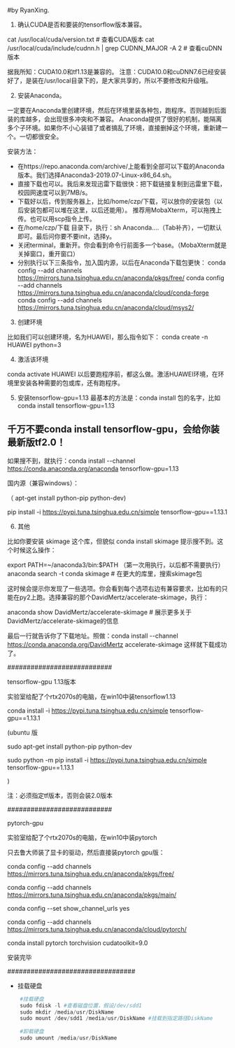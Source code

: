﻿#by RyanXing.


1. 确认CUDA是否和要装的tensorflow版本兼容。

cat /usr/local/cuda/version.txt # 查看CUDA版本
cat /usr/local/cuda/include/cudnn.h | grep CUDNN_MAJOR -A 2 # 查看cuDNN版本

据我所知：CUDA10.0和tf1.13是兼容的。
注意：CUDA10.0和cuDNN7.6已经安装好了，是装在/usr/local目录下的，是大家共享的，所以不要修改和升级哦。

2. 安装Anaconda。

一定要在Anaconda里创建环境，然后在环境里装各种包，跑程序。否则越到后面装的库越多，会出现很多冲突和不兼容。
Anaconda提供了很好的机制，能隔离多个子环境。如果你不小心装错了或者搞乱了环境，直接删掉这个环境，重新建一个。一切都很安全。

安装方法：

+ 在https://repo.anaconda.com/archive/上能看到全部可以下载的Anaconda版本。我们选择Anaconda3-2019.07-Linux-x86_64.sh。
+ 直接下载也可以。我后来发现迅雷下载很快：把下载链接复制到迅雷里下载，校园网速度可以到7MB/s。
+ 下载好以后，传到服务器上，比如/home/czp/下载，可以放你的安装包（以后安装包都可以堆在这里，以后还能用）。
  推荐用MobaXterm，可以拖拽上传。也可以用scp指令上传。
+ 在/home/czp/下载 目录下，执行：sh Anaconda....（Tab补齐），一切默认即可。最后问你要不要init，选择y。
+ 关闭terminal，重新开。你会看到命令行前面多一个base。（MobaXterm就是关掉窗口，重开窗口）
+ 分别执行以下三条指令，加入国内源，以后在Anaconda下载包更快：
conda config --add channels https://mirrors.tuna.tsinghua.edu.cn/anaconda/pkgs/free/
conda config --add channels https://mirrors.tuna.tsinghua.edu.cn/anaconda/cloud/conda-forge 
conda config --add channels https://mirrors.tuna.tsinghua.edu.cn/anaconda/cloud/msys2/

3. 创建环境

比如我们可以创建环境，名为HUAWEI，那么指令如下：
conda create -n HUAWEI python=3

4. 激活该环境

conda activate HUAWEI
以后要跑程序前，都这么做。激活HUAWEI环境，在环境里安装各种需要的包或库，还有跑程序。

5. 安装tensorflow-gpu=1.13
最基本的方法是：conda install 包的名字，比如conda install tensorflow-gpu=1.13

## 千万不要conda install tensorflow-gpu，会给你装最新版tf2.0！

如果搜不到，就执行：conda install --channel https://conda.anaconda.org/anaconda tensorflow-gpu=1.13

国内源（兼容windows）：

（ apt-get install python-pip python-dev)

pip install -i https://pypi.tuna.tsinghua.edu.cn/simple tensorflow-gpu==1.13.1   







6. 其他

比如你要安装 skimage 这个库，但貌似 conda install skimage 提示搜不到。这个时候这么操作：

export PATH=~/anaconda3/bin:$PATH （第一次用执行，以后都不需要执行）
anaconda search -t conda skimage # 在更大的库里，搜索skimage包

这时候会提示你发现了一些选项。你会看到每个选项右边有兼容要求，比如有的只能在py2上跑。选择兼容的那个DavidMertz/accelerate-skimage，执行：

anaconda show  DavidMertz/accelerate-skimage # 展示更多关于DavidMertz/accelerate-skimage的信息

最后一行就告诉你了下载地址。照做：conda install --channel https://conda.anaconda.org/DavidMertz accelerate-skimage
这样就下载成功了。



###########################

tensorflow-gpu  1.13版本

实验室给配了个rtx2070s的电脑，在win10中装tensorflow1.13

conda install -i https://pypi.tuna.tsinghua.edu.cn/simple tensorflow-gpu==1.13.1

(ubuntu 版

sudo apt-get install python-pip python-dev

sudo python -m pip install -i https://pypi.tuna.tsinghua.edu.cn/simple tensorflow-gpu==1.13.1

)

注：必须指定tf版本，否则会装2.0版本

###########################

pytorch-gpu

实验室给配了个rtx2070s的电脑，在win10中装pytorch

只去鲁大师装了显卡的驱动，然后直接装pytorch gpu版：

conda config --add channels https://mirrors.tuna.tsinghua.edu.cn/anaconda/pkgs/free/

conda config --add channels https://mirrors.tuna.tsinghua.edu.cn/anaconda/pkgs/main/

conda config --set show_channel_urls yes

conda config --add channels https://mirrors.tuna.tsinghua.edu.cn/anaconda/cloud/pytorch/

conda install pytorch torchvision cudatoolkit=9.0

安装完毕



#################################

- 挂载硬盘

```python
	#挂载硬盘
	sudo fdisk -l #查看磁盘位置，假设/dev/sdd1
	sudo mkdir /media/usr/DiskName 
	sudo mount /dev/sdd1 /media/usr/DiskName #挂载到指定路径DiskName
	
	#卸载硬盘
	sudo umount /media/usr/DiskName

```


